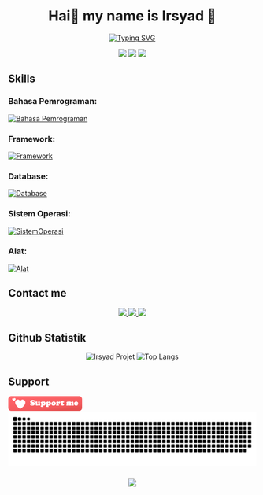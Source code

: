 <h1 align="center">Hai👋 my name is Irsyad 🍃</h1>
<p align="center">
  <a href="https://git.io/typing-svg"><img src="https://readme-typing-svg.demolab.com?font=Montserrat&weight=700&pause=1000&color=3DFFAC&center=true&vCenter=true&random=false&width=435&lines=Selamat+datang+di+Github+saya;Saya+Web+dan+Software+Engineer;Lulusan+Sarjana+Komputer;Jurusan+Teknik+Informatika;Guru+Teknik+Komputer+dan+Jaringan;dan+Founder+%40idream.my.id" alt="Typing SVG" /></a>
  <div align="center">
  <img height="150" src="https://media1.tenor.com/m/zZOt7alSzAMAAAAd/gojo-gojo-satoru.gif"  />
  <img height="150" src="https://media1.tenor.com/m/mgTK0bsWqNAAAAAC/sao.gif"  />
  <img height="150" src="https://media1.tenor.com/m/RJaiYJJV8xsAAAAC/saitama-pfp.gif"  />
</div>
</p>

## Skills

### Bahasa Pemrograman:

[![Bahasa Pemrograman](https://skillicons.dev/icons?i=html,css,js,php,java,dart,kotlin,go,py,cs,cpp)](https://skillicons.dev)

### Framework:

[![Framework](https://skillicons.dev/icons?i=bootstrap,tailwind,wordpress,laravel,jquery,vue,react,nuxtjs,nextjs,flutter,express)](https://skillicons.dev)

### Database:

[![Database](https://skillicons.dev/icons?i=sqlite,mysql,firebase,prisma,sequelize)](https://skillicons.dev)

### Sistem Operasi:

[![SistemOperasi](https://skillicons.dev/icons?i=windows,linux,ubuntu,debian,mint,kali)](https://skillicons.dev)

### Alat:

[![Alat](https://skillicons.dev/icons?i=vscode,androidstudio,aws,azure,git,cloudflare,discord,docker,eclipse,figma,github,gitlab,gmail,ai,nginx,nodejs,npm,ps,postman,powershell,stackoverflow,sublime,vite,xd)](https://skillicons.dev)

## Contact me

<p align="center">
  <a href="https://www.instagram.com/99ir.ib/">
    <img src="https://skillicons.dev/icons?i=instagram" />
  </a>
  <a href="projectirsyad@gmail.com">
    <img src="https://skillicons.dev/icons?i=gmail" />
  </a>
  <a href="https://www.linkedin.com/in/m-irsyadul-ibad-arrozy-0a6909143/">
    <img src="https://skillicons.dev/icons?i=linkedin" />
  </a>
</p>

## Github Statistik

<div align="center">
<img src="https://github-readme-stats.vercel.app/api?username=irsyadproject&theme=radical&rank_icon=github&show_icons=true" alt="Irsyad Projet" height=200>
<img src="https://github-readme-stats.vercel.app/api/top-langs/?username=irsyadproject&theme=radical&layout=compact" alt="Top Langs" height=200>
</div>

## Support

<a href="https://sociabuzz.com/irsyadproject">
  <img src="supportmebutton.png" width="150" alt="">
</a>

<br clear="both">

<img src="https://raw.githubusercontent.com/IrsyadProject/IrsyadProject/output/snake.svg" alt="Snake animation" />

###

<div align="center">
  <img src="https://profile-counter.glitch.me/IrsyadProject/count.svg?"/>
</div>

